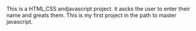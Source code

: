 This is a HTML,CSS andjavascript project.
it ascks the user to enter their name and greats them.
This is my first project in the path to master javascript.
